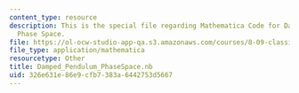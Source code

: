 ```yaml
---
content_type: resource
description: This is the special file regarding Mathematica Code for Damped Pendulum's
  Phase Space.
file: https://ol-ocw-studio-app-qa.s3.amazonaws.com/courses/8-09-classical-mechanics-iii-fall-2014/326e631e86e9cfb7383a6442753d5667_Damped_Pendulum_PhaseSpace.nb
file_type: application/mathematica
resourcetype: Other
title: Damped_Pendulum_PhaseSpace.nb
uid: 326e631e-86e9-cfb7-383a-6442753d5667
---
```

